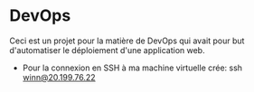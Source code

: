 # DevOps

Ceci est un projet pour la matière de DevOps qui avait pour but d'automatiser le déploiement d'une application web.

- Pour la connexion en SSH à ma machine virtuelle crée: ssh winn@20.199.76.22
